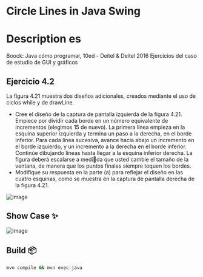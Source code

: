 # Circle Lines in Java Swing

# Description es
Boock: Java cómo programar, 10ed - Deitel & Deitel 2016
Ejercicios del caso de estudio de GUI y gráficos 
## Ejercicio 4.2
La figura 4.21 muestra dos diseños adicionales, creados mediante el uso de ciclos while y de
drawLine.
- Cree el diseño de la captura de pantalla izquierda de la figura 4.21. Empiece por dividir cada borde en 
un número equivalente de incrementos (elegimos 15 de nuevo). La primera línea empieza en la esquina 
superior izquierda y termina un paso a la derecha, en el borde inferior. Para cada línea sucesiva, avance 
hacia abajo un incremento en el borde izquierdo, y un incremento a la derecha en el borde inferior.
Continúe dibujando líneas hasta llegar a la esquina inferior derecha. La figura deberá escalarse a medida que usted cambie el tamaño de la ventana, de manera que los puntos finales siempre toquen los 
bordes.
- Modifique su respuesta en la parte (a) para reflejar el diseño en las cuatro esquinas, como se muestra en 
la captura de pantalla derecha de la figura 4.21.

![image](https://github.com/Johan-Palacios/javacircleline/assets/77251405/3459de33-03c2-4ceb-8d66-8bb845b3834f)

## Show Case ✨

![image](https://github.com/Johan-Palacios/javacircleline/assets/77251405/c1914fb9-239c-4c97-a050-7979be5ecc32)

## Build 📦

```bash
mvn compile && mvn exec:java

```

